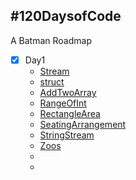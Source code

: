 ## #120DaysofCode
A Batman Roadmap



- [x] Day1
  - [Stream](https://github.com/champ96k/120DaysofCode/blob/master/stream.cpp)
  - [struct](https://github.com/champ96k/120DaysofCode/blob/master/struct.cpp)
  - [AddTwoArray](https://github.com/champ96k/120DaysofCode/blob/master/AddTwoArray.cpp)
  - [RangeOfInt](https://github.com/champ96k/120DaysofCode/blob/master/RangeOfInt.cpp)
  - [RectangleArea](https://github.com/champ96k/120DaysofCode/blob/master/RectangleArea.cpp)
  - [SeatingArrangement](https://github.com/champ96k/120DaysofCode/blob/master/SeatingArrangement.cpp)
  - [StringStream](https://github.com/champ96k/120DaysofCode/blob/master/StringStream.cpp)
  - [Zoos](https://github.com/champ96k/120DaysofCode/blob/master/Zoos.cpp)
  - []()
  - []()
 
